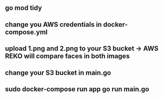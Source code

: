 
## go mod tidy

## change you AWS credentials in docker-compose.yml

## upload 1.png and 2.png to your S3 bucket -> AWS REKO will compare faces in both images

## change your S3 bucket in main.go 

## sudo docker-compose run app go run main.go